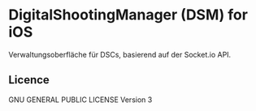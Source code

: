 # DigitalShootingManager (DSM) for iOS
Verwaltungsoberfläche für DSCs, basierend auf der Socket.io API.



## Licence
GNU GENERAL PUBLIC LICENSE Version 3
